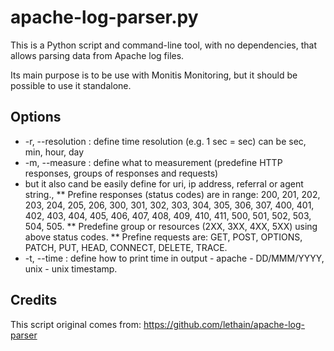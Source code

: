# apache-log-parser.py

This is a Python script and command-line tool,
with no dependencies, that allows parsing data
from Apache log files.

Its main purpose is to be use with Monitis Monitoring,
but it should be possible to use it standalone.

## Options

* -r, --resolution    : define time resolution (e.g. 1 sec = sec) can be sec, min, hour, day
* -m, --measure       : define what to measurement (predefine HTTP responses, groups of responses and requests)
* but it also cand be easily define for uri, ip address, referral or agent string.,
**  Prefine responses (status codes) are in range: 200, 201, 202, 203, 204, 205, 206, 300, 301, 302, 303, 304, 305, 306, 307, 400, 401, 402, 403, 404, 405, 406, 407, 408, 409, 410, 411, 500, 501, 502, 503, 504, 505.
**  Predefine group or resources (2XX, 3XX, 4XX, 5XX) using above status codes.
**  Prefine requests are: GET, POST, OPTIONS, PATCH, PUT, HEAD, CONNECT, DELETE, TRACE.
* -t, --time          : define how to print time in output - apache - DD/MMM/YYYY, unix - unix timestamp.



## Credits
This script original comes from:
https://github.com/lethain/apache-log-parser
